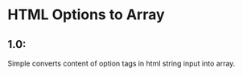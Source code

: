 # HTML Options to Array
## 1.0:
  Simple converts content of option tags in html string input into array.
